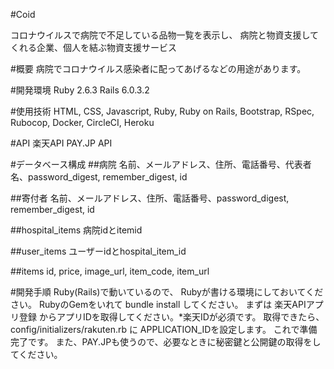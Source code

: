 #Coid

コロナウイルスで病院で不足している品物一覧を表示し、
病院と物資支援してくれる企業、個人を結ぶ物資支援サービス

#概要
病院でコロナウイルス感染者に配ってあげるなどの用途があります。

#開発環境
Ruby 2.6.3
Rails 6.0.3.2

#使用技術
HTML, CSS, Javascript, Ruby, Ruby on Rails, Bootstrap, RSpec, Rubocop, Docker, CircleCI, Heroku

#API
楽天API
PAY.JP API

#データベース構成
##病院
名前、メールアドレス、住所、電話番号、代表者名、password_digest, remember_digest, id

##寄付者
名前、メールアドレス、住所、電話番号、password_digest, remember_digest, id

##hospital_items
病院idとitemid

##user_items
ユーザーidとhospital_item_id

##items
id, price, image_url, item_code, item_url

#開発手順
Ruby(Rails)で動いているので、  Rubyが書ける環境にしておいてください。
RubyのGemをいれて bundle install してください。
まずは 楽天APIアプリ登録 からアプリIDを取得してください。*楽天IDが必須です。
取得できたら、config/initializers/rakuten.rb に APPLICATION_IDを設定します。
これで準備完了です。
また、PAY.JPも使うので、必要なときに秘密鍵と公開鍵の取得をしてください。

